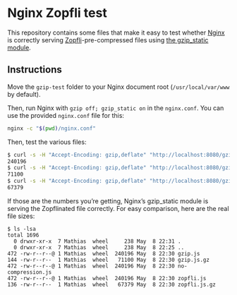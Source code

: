 # Nginx Zopfli test

This repository contains some files that make it easy to test whether [Nginx](http://nginx.org/) is correctly serving [Zopfli](https://code.google.com/p/zopfli/)-pre-compressed files using [the gzip_static module](http://wiki.nginx.org/HttpGzipStaticModule).

## Instructions

Move the `gzip-test` folder to your Nginx document root (`/usr/local/var/www` by default).

Then, run Nginx with `gzip off; gzip_static on` in the `nginx.conf`. You can use the provided `nginx.conf` file for this:

```bash
nginx -c "$(pwd)/nginx.conf"
```

Then, test the various files:

```bash
$ curl -s -H "Accept-Encoding: gzip,deflate" "http://localhost:8080/gzip-test/no-compression.js" | wc -c
240196
$ curl -s -H "Accept-Encoding: gzip,deflate" "http://localhost:8080/gzip-test/gzip.js" | wc -c
71100
$ curl -s -H "Accept-Encoding: gzip,deflate" "http://localhost:8080/gzip-test/zopfli.js" | wc -c
67379
```

If those are the numbers you’re getting, Nginx’s gzip_static module is serving the Zopflinated file correctly. For easy comparison, here are the real file sizes:

```
$ ls -lsa
total 1696
  0 drwxr-xr-x  7 Mathias  wheel     238 May  8 22:31 .
  0 drwxr-xr-x  7 Mathias  wheel     238 May  8 22:25 ..
472 -rw-r--r--@ 1 Mathias  wheel  240196 May  8 22:30 gzip.js
144 -rw-r--r--  1 Mathias  wheel   71100 May  8 22:30 gzip.js.gz
472 -rw-r--r--@ 1 Mathias  wheel  240196 May  8 22:30 no-compression.js
472 -rw-r--r--@ 1 Mathias  wheel  240196 May  8 22:30 zopfli.js
136 -rw-r--r--  1 Mathias  wheel   67379 May  8 22:30 zopfli.js.gz
```
